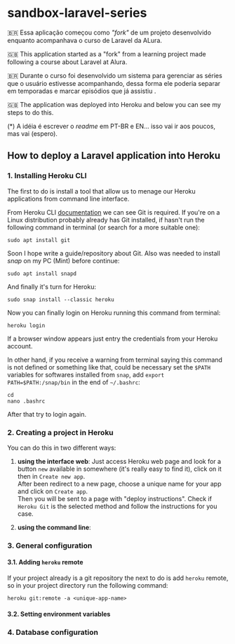 # sandbox-laravel-series

:brazil: Essa aplicação começou como _"fork"_ de um projeto desenvolvido enquanto acompanhava o curso de Laravel da ALura.

:uk: This application started as a "fork" from a learning project made following a course about Laravel at Alura.

:brazil: Durante o curso foi desenvolvido um sistema para gerenciar as séries que o usuário estivesse acompanhando, dessa forma ele poderia separar em temporadas e marcar episódios que já assistiu .

:uk: The application was deployed into Heroku and below you can see my steps to do this.

(*) A idéia é escrever o _readme_ em PT-BR e EN... isso vai ir aos poucos, mas vai (espero).

## How to deploy a Laravel application into Heroku

### 1. Installing Heroku CLI

The first to do is install a tool that allow us to menage our Heroku applications from command line interface.

From Heroku CLI [documentation](https://devcenter.heroku.com/articles/heroku-cli) we can see Git is required. If you're on a Linux distribution probably already has Git installed, if hasn't run the following command in terminal (or search for a more suitable one):

```terminal
sudo apt install git
```

Soon I hope write a guide/repository about Git. Also was needed to install _snap_ on my PC (Mint) before continue:

```terminal
sudo apt install snapd
```

And finally it's turn for Heroku:

```terminal
sudo snap install --classic heroku
```

Now you can finally login on Heroku running this command from terminal:

```terminal
heroku login
```

If a browser window appears just entry the credentials from your Heroku account.

In other hand, if you receive a warning from terminal saying this command is not defined or something like that, could be necessary set the `$PATH` variables for softwares installed from `snap`, add `export PATH=$PATH:/snap/bin` in the end of `~/.bashrc`:

```terminal
cd
nano .bashrc
```

After that try to login again.

### 2. Creating a project in Heroku

You can do this in two different ways:

1. **using the interface web**: Just access Heroku web page and look for a button `new` available in somewhere (it's really easy to find it), click on it then in `Create new app`.  
After been redirect to a new page, choose a unique name for your app and click on `Create app`.  
Then you will be sent to a page with "deploy instructions". Check if `Heroku Git` is the selected method and follow the instructions for you case.

2. **using the command line**:

### 3. General configuration

#### 3.1. Adding `heroku` remote

If your project already is a git repository the next to do is add `heroku` remote, so in your project  directory run the following command:

```terminal
heroku git:remote -a <unique-app-name>
```

#### 3.2. Setting environment variables

### 4. Database configuration
